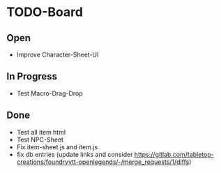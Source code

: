 # TODO-Board

## Open
- Improve Character-Sheet-UI

## In Progress
- Test Macro-Drag-Drop

## Done
- Test all item html
- Test NPC-Sheet
- Fix item-sheet.js and item.js
- fix db entries (update links and consider https://gitlab.com/tabletop-creations/foundryvtt-openlegends/-/merge_requests/1/diffs)
